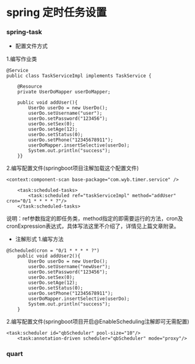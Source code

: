 # spring 定时任务设置
### spring-task
- 配置文件方式

1.编写作业类
```
@Service
public class TaskServiceImpl implements TaskService {

    @Resource
    private UserDoMapper userDoMapper;

    public void addUser(){
        UserDo userDo = new UserDo();
        userDo.setUsername("user");
        userDo.setPassword("123456");
        userDo.setSex(0);
        userDo.setAge(12);
        userDo.setStatus(0);
        userDo.setPhone("12345678911");
        userDoMapper.insertSelective(userDo);
        System.out.println("success");
    }}
```
2.编写配置文件(springboot项目注解加载这个配置文件)
```
<context:component-scan base-package="com.wyb.timer.service" />

    <task:scheduled-tasks>
        <task:scheduled ref="taskServiceImpl" method="addUser" cron="0/1 * * * * ?"/>
    </task:scheduled-tasks>
```
说明：ref参数指定的即任务类，method指定的即需要运行的方法，cron及cronExpression表达式，具体写法这里不介绍了，详情见上篇文章附录。

- 注解形式
1.编写方法
```
@Scheduled(cron = "0/1 * * * * ?")
    public void addUser2(){
        UserDo userDo = new UserDo();
        userDo.setUsername("newUser");
        userDo.setPassword("123456");
        userDo.setSex(0);
        userDo.setAge(12);
        userDo.setStatus(0);
        userDo.setPhone("12345678911");
        userDoMapper.insertSelective(userDo);
        System.out.println("success");
    }
```
2.编写配置文件(springboot项目开启@EnableScheduling注解即可无需配置)
```
<task:scheduler id="qbScheduler" pool-size="10"/>
    <task:annotation-driven scheduler="qbScheduler" mode="proxy"/>
```
### quart